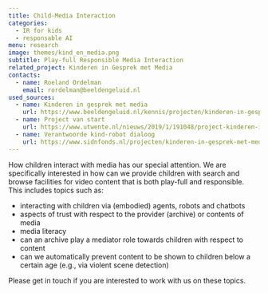 ```yaml
---
title: Child-Media Interaction
categories:
  - IR for kids
  - responsable AI
menu: research
image: themes/kind_en_media.png
subtitle: Play-full Responsible Media Interaction
related_project: Kinderen in Gesprek met Media
contacts:
  - name: Roeland Ordelman
    email: rordelman@beeldengeluid.nl
used_sources:
  - name: Kinderen in gesprek met media
    url: https://www.beeldengeluid.nl/kennis/projecten/kinderen-in-gesprek-met-media
  - name: Project van start
    url: https://www.utwente.nl/nieuws/2019/1/191048/project-kinderen-in-gesprek-met-media-van-start
  - name: Verantwoorde kind-robot dialoog
    url: https://www.sidnfonds.nl/projecten/kinderen-in-gesprek-met-media-een-verantwoorde-kind-robot-dialoog
---
```


How children interact with media has our special attention. We are specifically interested in how can we provide children with search and browse facilities for video content that is both play-full and responsible. This includes topics such as: 

* interacting with children via (embodied) agents, robots and chatbots
* aspects of trust with respect to the provider (archive) or contents of media
* media literacy
* can an archive play a mediator role towards children with respect to content
* can we automatically prevent content to be shown to children below a certain age (e.g., via violent scene detection)

Please get in touch if you are interested to work with us on these topics. 
